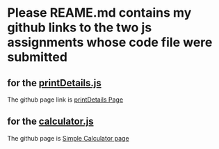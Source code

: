 # Please REAME.md contains my github links to the two js assignments whose code file were submitted

## for the [printDetails.js](./printDetails.js)

The github page link is [printDetails Page](https://jay-davisphem.github.io/printDetails)



## for the [calculator.js](./calculator.js)

The github page is [Simple Calculator page](https://jay-davisphem.github.io/calc)
